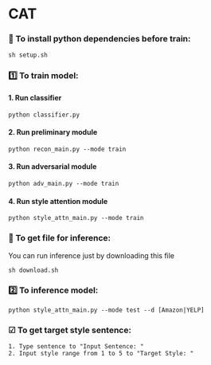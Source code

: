 # CAT
### 🔄️ To install python dependencies before train:
```
sh setup.sh
```

### 1️⃣ To train model:
#### 1. Run classifier
```
python classifier.py
```

#### 2. Run preliminary module  
```
python recon_main.py --mode train
```

#### 3. Run adversarial module
```
python adv_main.py --mode train
```

#### 4. Run style attention module
```
python style_attn_main.py --mode train
```

### 🔄 To get file for inference:
You can run inference just by downloading this file
```
sh download.sh
```

### 2️⃣ To inference model:
```
python style_attn_main.py --mode test --d [Amazon|YELP]
```
### ☑ To get target style sentence:
```
1. Type sentence to "Input Sentence: "
2. Input style range from 1 to 5 to "Target Style: "
```
